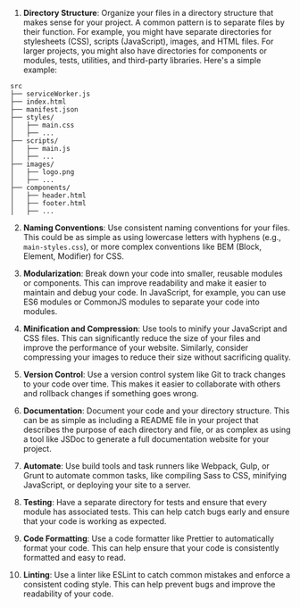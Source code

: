 
1. **Directory Structure**: Organize your files in a directory structure that makes sense for your project. A common pattern is to separate files by their function. For example, you might have separate directories for stylesheets (CSS), scripts (JavaScript), images, and HTML files. For larger projects, you might also have directories for components or modules, tests, utilities, and third-party libraries. Here's a simple example:

```
src
├── serviceWorker.js
├── index.html
├── manifest.json
├── styles/
│   ├── main.css
│   ├── ...
├── scripts/
│   ├── main.js
│   ├── ...
├── images/
│   ├── logo.png
│   ├── ...
├── components/
│   ├── header.html
│   ├── footer.html
│   ├── ...
```

2. **Naming Conventions**: Use consistent naming conventions for your files. This could be as simple as using lowercase letters with hyphens (e.g., `main-styles.css`), or more complex conventions like BEM (Block, Element, Modifier) for CSS. 

3. **Modularization**: Break down your code into smaller, reusable modules or components. This can improve readability and make it easier to maintain and debug your code. In JavaScript, for example, you can use ES6 modules or CommonJS modules to separate your code into modules. 

4. **Minification and Compression**: Use tools to minify your JavaScript and CSS files. This can significantly reduce the size of your files and improve the performance of your website. Similarly, consider compressing your images to reduce their size without sacrificing quality.

5. **Version Control**: Use a version control system like Git to track changes to your code over time. This makes it easier to collaborate with others and rollback changes if something goes wrong.

6. **Documentation**: Document your code and your directory structure. This can be as simple as including a README file in your project that describes the purpose of each directory and file, or as complex as using a tool like JSDoc to generate a full documentation website for your project.

7. **Automate**: Use build tools and task runners like Webpack, Gulp, or Grunt to automate common tasks, like compiling Sass to CSS, minifying JavaScript, or deploying your site to a server. 

8. **Testing**: Have a separate directory for tests and ensure that every module has associated tests. This can help catch bugs early and ensure that your code is working as expected.

9. **Code Formatting**: Use a code formatter like Prettier to automatically format your code. This can help ensure that your code is consistently formatted and easy to read.

10. **Linting**: Use a linter like ESLint to catch common mistakes and enforce a consistent coding style. This can help prevent bugs and improve the readability of your code.
